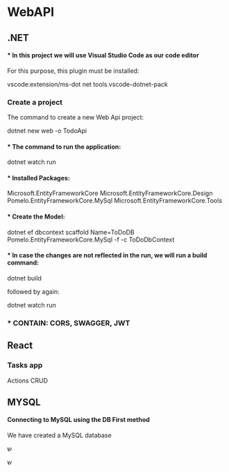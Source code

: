 # WebAPI

## .NET
#### * In this project we will use Visual Studio Code as our code editor
  
For this purpose, this plugin must be installed:

vscode:extension/ms-dot net tools.vscode-dotnet-pack

### Create a project
The command to create a new Web Api project:

dotnet new web -o TodoApi

#### * The command to run the application:

dotnet watch run

#### * Installed Packages:

Microsoft.EntityFrameworkCore 
Microsoft.EntityFrameworkCore.Design
Pomelo.EntityFrameworkCore.MySql
Microsoft.EntityFrameworkCore.Tools

#### * Create the Model:

dotnet ef dbcontext scaffold Name=ToDoDB Pomelo.EntityFrameworkCore.MySql  -f -c ToDoDbContext

#### * In case the changes are not reflected in the run, we will run a build command:

dotnet build

followed by again:   

dotnet watch run

### * CONTAIN: CORS, SWAGGER, JWT

## React

### Tasks app
Actions CRUD

## MYSQL

#### Connecting to MySQL using the DB First method
We have created a MySQL database

ש

ש



